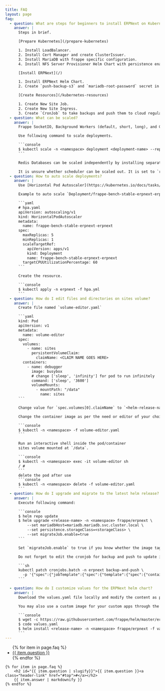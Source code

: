 ```yaml
---
title: FAQ
layout: page
faq:
  - question: What are steps for beginners to install ERPNext on Kubernetes?
    answer: |
      Steps in brief.

      [Prepare Kubernetes](/prepare-kubernetes)

      1. Install LoadBalancer.
      2. Install Cert Manager and create ClusterIssuer.
      3. Install MariaDB with frappe specific configuration.
      4. Install NFS Server Provisioner Helm Chart with persistence enabled.

      [Install ERPNext](/)

      1. Install ERPNext Helm Chart.
      2. Create `push-backup-s3` and `mariadb-root-password` secret in `erpnext` namespace.

      [Create Resources](/kubernetes-resources)

      1. Create New Site Job.
      2. Create New Site Ingress.
      3. Create `CronJob` to take backups and push them to cloud regularly.
  - question: What can be scaled?
    answer: |
      Frappe SocketIO, Background Workers (default, short, long), and Gunicorn/Nginx Deployments can be scaled independently without any complexities involved.

      Use following command to scale deployments.

      ```console
      $ kubectl scale -n <namespace> deployment <deployment-name> --replicas <number>
      ```

      Redis Databases can be scaled independently by installing separate Redis cluster Helm Chart(s). Use the hostname(s) provided by these helm chart(s) as `redisCacheHost`, `redisQueueHost`, and `redisSocketIOHost`.

      It is unsure whether scheduler can be scaled out. It is set to `replica: 1` by default.
  - question: How to auto scale deployments?
    answer: |
      Use [Horizontal Pod Autoscaler](https://kubernetes.io/docs/tasks/run-application/horizontal-pod-autoscale) to auto scale required deployments.

      Example to auto scale `Deployment/frappe-bench-stable-erpnext-erpnext`, apply following `hpa.yaml`.

      ```yaml
      # hpa.yaml
      apiVersion: autoscaling/v1
      kind: HorizontalPodAutoscaler
      metadata:
        name: frappe-bench-stable-erpnext-erpnext
      spec:
        maxReplicas: 5
        minReplicas: 1
        scaleTargetRef:
          apiVersion: apps/v1
          kind: Deployment
          name: frappe-bench-stable-erpnext-erpnext
        targetCPUUtilizationPercentage: 60
      ```

      Create the resource.

      ```console
      $ kubectl apply -n erpnext -f hpa.yml
      ```
  - question: How do I edit files and directories on sites volume?
    answer: |
      Create file named `volume-editor.yaml`

      ```yaml
      kind: Pod
      apiVersion: v1
      metadata:
        name: volume-editor
      spec:
        volumes:
          - name: sites
            persistentVolumeClaim:
              claimName: <CLAIM NAME GOES HERE>
        containers:
          - name: debugger
            image: busybox
            # change ['sleep', 'infinity'] for pod to run infinitely
            command: ['sleep', '3600']
            volumeMounts:
              - mountPath: "/data"
                name: sites
      ```

      Change value for `spec.volumes[0].claimName` to `<helm-release-name>-erpnext` and create the resource in namespace where ERPNext is installed.

      Change the container image as per the need or editor of your choice.

      ```console
      $ kubectl -n <namespace> -f volume-editor.yaml
      ```

      Run an interactive shell inside the pod/container
      sites volume mounted at `/data`.

      ```console
      $ kubectl -n <namespace> exec -it volume-editor sh
      / #
      ```
      delete the pod after use
      ```console
      $ kubectl -n <namespace> delete -f volume-editor.yaml
      ```
  - question: How do I upgrade and migrate to the latest helm release?
    answer: |
      Execute following command:

      ```console
      $ helm repo update
      $ helm upgrade <release-name> -n <namespace> frappe/erpnext \
          --set mariadbHost=mariadb.mariadb.svc.cluster.local \
          --set persistence.storageClass=<storageClass> \
          --set migrateJob.enable=true
      ```

      Set `migrateJob.enable` to true if you know whether the image tag or the appVersion has changed. It will backup sites and migrate. Replace `<release-name>` with the installed helm release name, `<namespace>` with kubernetes namespace and `<storageClass>` with RWX storage class, e.g. `rook-cephfs`

      Do not forget to edit the cronjob for backup and push to update image. Set image to latest stable tag. e.g. v12.9.2

      ```sh
      kubectl patch cronjobs.batch -n erpnext backup-and-push \
        -p '{"spec":{"jobTemplate":{"spec":{"template":{"spec":{"containers":[{"name":"push-backup","image":"frappe/erpnext-worker:v12"}]}}}}}}'
      ```

  - question: How do I customize values for the ERPNext helm chart?
    answer: |
      Download the values.yaml file locally and modify the content as per need. e.g. change `socketIOImage.tag` to `edge` and use the file to set values during helm install.

      You may also use a custom image for your custom apps through the `-f values.yaml` or by using the `--set <key>=<value>` param.

      ```console
      $ wget -c https://raw.githubusercontent.com/frappe/helm/master/erpnext/values.yaml
      $ code values.yaml
      $ helm install <release-name> -n <namespace> frappe/erpnext -f values.yaml
      ```
---
```


<section class="faq">
	<ul>
		{% for item in page.faq %}
			<li><a href="#{{ item.question | slugify }}">{{ item.question }}</a></li>
		{% endfor %}
	</ul>

    {% for item in page.faq %}
    	<h2 id="{{ item.question | slugify}}">{{ item.question }}<a class="header-link" href="#top">#</a></h2>
    	{{ item.answer | markdownify }}
    {% endfor %}

</section>
